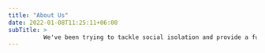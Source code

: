 ```yaml
---
title: "About Us"
date: 2022-01-08T11:25:11+06:00
subTitle: >
          We've been trying to tackle social isolation and provide a future for the town based on creativity and technology since 2017, learn more about our history and our aims below
---
```

